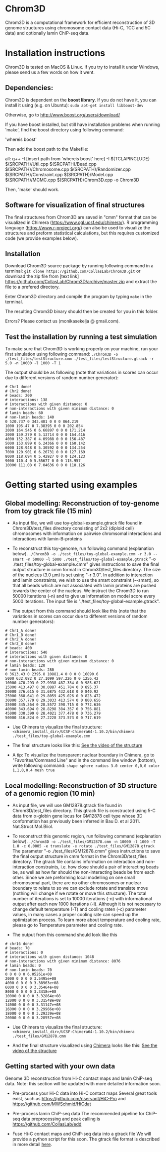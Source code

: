 # Chrom3D
Chrom3D is a computational framework for efficient reconstruction of 3D genome structures using chromosome contact data (Hi-C, TCC and 5C data) and optionally lamin ChIP-seq data.



# Installation instructions
Chrom3D is tested on MacOS & Linux. If you try to install it under Windows, please send us a few words on how it went.


## Dependencies: 
Chrom3D is dependent on the **boost library**. If you do not have it,  you can install it using (e.g. on Ubuntu):
`sudo apt-get install libboost-dev`

Otherwise, go to http://www.boost.org/users/download/

If you have boost installed, but still have installation problems when running 'make', find the boost directory using following command:

'whereis boost'

Then add the boost path to the Makefile:

all:
    g++ -I [insert path from 'whereis boost' here] -I $(TCLAPINCLUDE) $(SRCPATH)/Util.cpp $(SRCPATH)/Bead.cpp $(SRCPATH)/Chromosome.cpp $(SRCPATH)/Randomizer.cpp $(SRCPATH)/Constraint.cpp $(SRCPATH)/Model.cpp $(SRCPATH)/MCMC.cpp $(SRCPATH)/Chrom3D.cpp -o Chrom3D

Then, 'make' should work.

## Software for visualization of final structures
The final structures from Chrom3D are saved in "cmm" format that can be visualized in Chimera (https://www.cgl.ucsf.edu/chimera/). R programming language (https://www.r-project.org/) can also be used to visualize the structures and preform statistical calculations, but this requires customized code (we provide examples below).


## Installation
Download Chrom3D source package by running following command in a terminal:
`git clone https://github.com/CollasLab/Chrom3D.git`
or download the zip file from [text link] https://github.com/CollasLab/Chrom3D/archive/master.zip and extract the file to a prefered directory.

Enter Chrom3D directory and compile the program by typing `make` in the terminal.

The resulting Chrom3D binary should then be created for you in this folder.

Errors?  Please contact us (monikasekelja @ gmail.com).


## Test the installation by running a test simulation
To make sure that Chrom3D is working properly on your machine, run your first simulation using following command:
`./Chrom3D -o ./test_files/testStructure.cmm ./test_files/testStructure.gtrack -r 5.0 -n 10000 -l 1000 -T 1`

The output should be as following (note that variations in scores can occur due to different versions of random number generator):

```
# Chr1 done!
# Chr2 done!
# beads: 200
# interactions: 138
# interactions with given distance: 0
# non-interactions with given minimum distance: 0
# lamin beads: 60
# non-lamin beads: 140
0 520.737 0 343.481 0 0 0 864.219
1000 195.47 0 7.38395 0 0 0 202.854
2000 164.545 0 6.66897 0 0 0 171.214
3000 159.279 0 5.13714 0 0 0 164.416
4000 152.387 0 4.09988 0 0 0 156.487
5000 153.899 0 6.24366 0 0 0 160.142
6000 128.948 0 5.30592 0 0 0 134.254
7000 120.901 0 6.26731 0 0 0 127.169
8000 118.694 0 5.42927 0 0 0 124.123
9000 110.4 0 5.55677 0 0 0 115.957
10000 111.08 0 7.04636 0 0 0 118.126
```



# Getting started using examples

## Global modelling: Reconstruction of toy-genome from toy gtrack file (15 min)
* As input file, we will use toy-global-example.gtrack file found in Chrom3D/test_files directory consisting of 2x2 (diploid cell) chromosomes with information on pairwise chromsomal interactions and interactions with lamin-B-proteins

* To reconstruct this toy-genome, run following command (explanation below).
`./Chrom3D -o ./test_files/toy-global-example.cmm -r 3.0 --smart -n 50000 -l 5000 ./test_files/toy-global-example.gtrack`
"-o ./test_files/toy-global-example.cmm" gives instructions to save the final output structure in cmm format in Chrom3D/test_files directory. The size of the nucleus (3.0 µm) is set using "-r 3.0". In addition to interaction and lamin constraints, we wish to use the smart constraint (--smart), so that all beads which are not associated with lamin proteins are pushed towards the center of the nucleus. We instruct the Chrom3D to run 50000 iterations (-n) and to give us information on model score every 5000 iterations. The input file is "./test_files/toy-global-example.gtrack".

* The output from this command should look like this (note that the variations in scores can occur due to different versions of random number generators):
```
# Chr1_A done!
# Chr1_B done!
# Chr2_A done!
# Chr2_B done!
# beads: 400
# interactions: 540
# interactions with given distance: 0
# non-interactions with given minimum distance: 0
# lamin beads: 120
# non-lamin beads: 280
0 3613.43 0 2395.8 10881.4 0 0 0 0 16890.6
5000 632.082 0 27.1099 597.226 0 0 1256.42
10000 470.293 0 27.9938 487.334 0 0 985.621
15000 413.497 0 30.0887 451.784 0 0 895.37
20000 376.615 0 31.6875 432.618 0 0 840.92
25000 368.641 0 29.8059 425.026 0 0 823.472
30000 357.779 0 29.3033 413.574 0 0 800.656
35000 345.364 0 28.5572 398.715 0 0 772.636
40000 343.694 0 28.8298 384.357 0 0 756.881
45000 330.399 0 28.4021 377.478 0 0 736.279
50000 316.824 0 27.2228 373.573 0 0 717.619
```

* Use Chimera to visualize the final structure:
`<chimera_install_dir>/UCSF-Chimera64-1.10.2/bin/chimera ./test_files/toy-global-example.cmm`

* The final structure looks like this:
[See the video of the structure](https://www.youtube.com/watch?v=VvLAZavML4Y)

* A tip: To visualize the transparent nuclear boundary in Chimera, go to "Favorites/Command Line" and in the command line window (bottom), write following command:
`shape sphere radius 3.0 center 0,0,0 color 1,1,0,0.4 mesh true`


## Local modelling: Reconstruction of 3D structure of a genomic region (10 min)
* As input file, we will use GM12878.gtrack file found in Chrom3D/test_files directory. This gtrack file is constructed using 5-C data from α-globin gene locus for GM12878 cell type whose 3D conformation has previously been inferred in Bau D. et al 2011. Nat.Struct.Mol.Biiol. 

* To reconstruct this genomic region, run following command (explanation below).
`./Chrom3D -o ./test_files/GM12878.cmm -n 10000 -l 1000 -T 1.0 -c 0.0005 -e translate -e rotate ./test_files/GM12878.gtrack`
The parameter "-o ./test_files/GM12878.cmm" gives instructions to save the final output structure in cmm format in the Chrom3D/test_files directory. The gtrack file contains information on interaction and non-interaction constraints, i.e. how close should a pair of interacting beads be, as well as how far should the non-interacting beads be from each other. Since we are preforming local modelling on one small chromosomal part, there are no other chromosomes or nuclear boundary to relate to so we can exclude rotate and translate move (nothing will change if we rotate or move this structure). The total number of iterations is set to 10000 iterations (-n) with informational output after each new 1000 iterations (-l). Although it is not necessary to change default temperature (-T) and cooling raten (-c) parameter values, in many cases a proper cooling rate can speed up the optimization process. To learn more about temperature and cooling rate, please go to Temperature parameter and cooling rate.

* The output from this command should look like this
```
# chr16 done!
# beads: 70
# interactions: 0
# interactions with given distance: 1048
# non-interactions with given minimum distance: 8076
# lamin beads: 0
# non-lamin beads: 70
0 0 0 0 0 6.05261e+08
2000 0 0 0 0 3.5495e+08
4000 0 0 0 0 3.38963e+08
6000 0 0 0 0 3.35464e+08
8000 0 0 0 0 3.3418e+08
10000 0 0 0 0 3.32864e+08
12000 0 0 0 0 3.31548e+08
14000 0 0 0 0 3.31147e+08
16000 0 0 0 0 3.29966e+08
18000 0 0 0 0 3.29339e+08
20000 0 0 0 0 3.28557e+08
```

* Use Chimera to visualize the final structure:
`<chimera_install_dir>/UCSF-Chimera64-1.10.2/bin/chimera ./test_files/GM12878.cmm`

* And the final structure visualized using [Chimera](http://www.cgl.ucsf.edu/chimera/) looks like this:
[See the video of the structure](https://www.youtube.com/watch?v=6qVumoJeqn8)



## Getting started with your own data
Genome 3D reconstruction from Hi-C contact maps and lamin ChiP-seq data. Note: this section will be updated with more detailed information soon.

* Pre-process your Hi-C data into Hi-C contact maps
 Several great tools exist, such as https://github.com/nservant/HiC-Pro and https://github.com/MWSchmid/HiCdat


* Pre-process lamin ChiP-seq data
 The recommended pipeline for ChiP-seq data preprocessing and peak calling is https://github.com/CollasLab/edd

* Fuse Hi-C contact maps and ChiP-seq data into a gtrack file
 We will provide a python script for this soon. The gtrack file format is described in more detail [here](https://hyperbrowser.uio.no/hb/u/hb-superuser/p/gtrack/).


